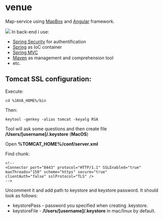 # venue

Map-service using [MapBox](https://www.mapbox.com/) and [Angular](https://angularjs.org/) framework.

![](https://lh5.googleusercontent.com/_N8bjttPiEi7GLpdKeTLj-3bBol2L6VqnjJw6O6fCf_rUnrEEDryYYttuN6Pvs0U-f8cNoZdKFh9voI=w2512-h1170)
In back-end i use:

* [Spring Security](https://github.com/vladthelittleone/venue/tree/master/venue-web/src/main/webapp/WEB-INF/spring/security) for authentification
* [Spring](https://github.com/vladthelittleone/venue/tree/master/venue-web/src/main/webapp/WEB-INF/spring) as IoC container 
* [Spring MVC](https://github.com/vladthelittleone/venue/tree/master/venue-web/src/main/java/com/venue/web/controller)
* [Maven](https://github.com/vladthelittleone/venue/blob/master/venue-web/pom.xml) as management and comprehension tool
* etc.

## Tomcat SSL configuration:

Execute:

```
cd %JAVA_HOME%/bin
```

Then:

```
keytool -genkey -alias tomcat -keyalg RSA 
```
Tool will ask some questions and then create file **/Users/[username]/.keystore** (**MacOS**)

Open **%TOMCAT_HOME%/conf/server.xml**

Find chunk:

```
<!--
<Connector port="8443" protocol="HTTP/1.1" SSLEnabled="true"
maxThreads="150" scheme="https" secure="true"
clientAuth="false" sslProtocol="TLS" />
-->
```

Uncomment it and add path to keystore and keystore password. It should look as follows:

<Connector port="8443" protocol="HTTP/1.1" SSLEnabled="true"
               maxThreads="150" scheme="https" secure="true"
               clientAuth="false" sslProtocol="TLS"
               keystoreFile="keystoreFile" 
               keystorePass="keystorePass"/>
               
* keystorePass - password you specified when creating .keystore.
* keystoreFile - **/Users/[username]/.keystore** in mac/linux by default.
